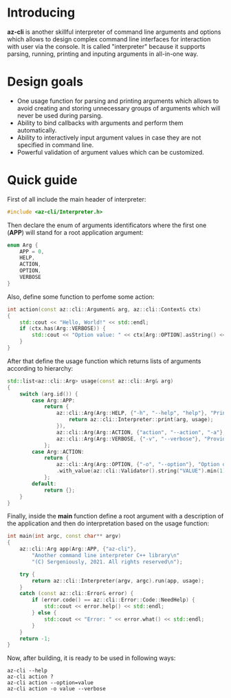# Introducing

**az-cli** is another skillful interpreter of command line arguments and options which allows to design complex command line interfaces for interaction with user via the console. It is called "interpreter" because it supports parsing, running, printing and inputing arguments in all-in-one way.

# Design goals

- One usage function for parsing and printing arguments which allows to avoid creating and storing unnecessary groups of arguments which will never be used during parsing.
- Ability to bind callbacks with arguments and perform them automatically.
- Ability to interactively input argument values in case they are not specified in command line.
- Powerful validation of argument values which can be customized.

# Quick guide

First of all include the main header of interpreter:
```c++
#include <az-cli/Interpreter.h>
```
Then declare the enum of arguments identificators where the first one (**APP**) will stand for a root application argument:
```c++
enum Arg {
    APP = 0,
    HELP,
    ACTION,
    OPTION,
    VERBOSE
}
```
Also, define some function to perfome some action:
```c++
int action(const az::cli::Argument& arg, az::cli::Context& ctx)
{
    std::cout << "Hello, World!" << std::endl;
    if (ctx.has(Arg::VERBOSE)) {
        std::cout << "Option value: " << ctx[Arg::OPTION].asString() << std::endl;
    }
}
```
After that define the usage function which returns lists of arguments according to hierarchy:
```c++
std::list<az::cli::Arg> usage(const az::cli::Arg& arg)
{
    switch (arg.id()) {
        case Arg::APP:
            return {
                az::cli::Arg(Arg::HELP, {"-h", "--help", "help"}, "Print this usage").with_action([&]{
                    return az::cli::Interpreter::print(arg, usage);
                }),
                az::cli::Arg(Arg::ACTION, {"action", "--action", "-a"}, "Perform action").with_action(action),
                az::cli::Arg(Arg::VERBOSE, {"-v", "--verbose"}, "Provide detailed output").with_no_value(),
            };
        case Arg::ACTION:
            return {
                az::cli::Arg(Arg::OPTION, {"-o", "--option"}, "Option of action")
                .with_value(az::cli::Validator().string("VALUE").min(1).max(16)).by_default("value")
            };
        default:
            return {};
    }
}
```
Finally, inside the **main** function define a root argument with a description of the application and then do interpretation based on the usage function:
```c++
int main(int argc, const char** argv)
{
    az::cli::Arg app(Arg::APP, {"az-cli"},
        "Another command line interpreter C++ library\n"
        "(C) Sergeniously, 2021. All rights reserved\n");

    try {
        return az::cli::Interpreter(argv, argc).run(app, usage);
    }
    catch (const az::cli::Error& error) {
        if (error.code() == az::cli::Error::Code::NeedHelp) {
            std::cout << error.help() << std::endl;
        } else {
            std::cout << "Error: " << error.what() << std::endl;
        }
    }
    return -1;
}
```
Now, after building, it is ready to be used in following ways:
```
az-cli --help
az-cli action ?
az-cli action --option=value
az-cli action -o value --verbose
```
